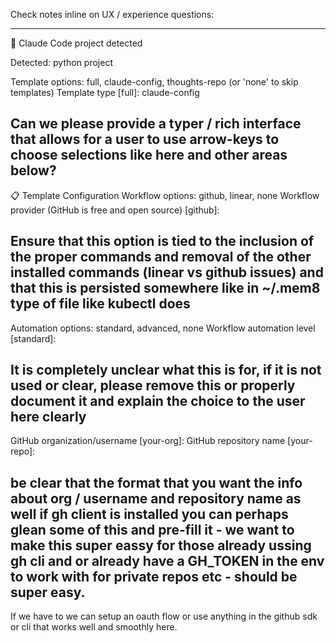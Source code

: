 Check notes inline on UX / experience questions:

-----

🤖 Claude Code project detected

Detected: python project

Template options: full, claude-config, thoughts-repo (or 'none' to skip templates)
Template type [full]: claude-config
##  Can we please provide a typer / rich interface that allows for a user to use arrow-keys to choose selections like here and other areas below?


📋 Template Configuration
Workflow options: github, linear, none
Workflow provider (GitHub is free and open source) [github]: 
## Ensure that this option is tied to the inclusion of the proper commands and removal of the other installed commands (linear vs github issues) and that this is persisted somewhere like in ~/.mem8 type of file like kubectl does

Automation options: standard, advanced, none
Workflow automation level [standard]: 
## It is completely unclear what this is for, if it is not used or clear, please remove this or properly document it and explain the choice to the user here clearly

GitHub organization/username [your-org]: 
GitHub repository name [your-repo]: 
## be clear that the format that you want the info about org / username and repository name as well if gh client is installed you can perhaps glean some of this and pre-fill it - we want to make this super eassy for those already ussing gh cli and or already have a GH_TOKEN in the env to work with for private repos etc - should be super easy.

If we have to we can setup an oauth flow or use anything in the github sdk or cli that works well and smoothly here.


